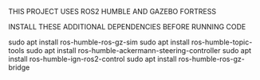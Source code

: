 THIS PROJECT USES ROS2 HUMBLE AND GAZEBO FORTRESS


INSTALL THESE ADDITIONAL DEPENDENCIES BEFORE RUNNING CODE

sudo apt install ros-humble-ros-gz-sim
sudo apt install ros-humble-topic-tools
sudo apt install ros-humble-ackermann-steering-controller
sudo apt install ros-humble-ign-ros2-control
sudo apt install ros-humble-ros-gz-bridge
